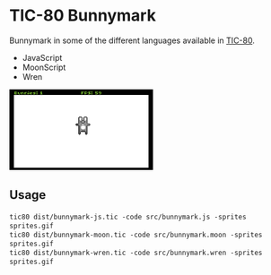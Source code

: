# TIC-80 Bunnymark

Bunnymark in some of the different languages available in [TIC-80](https://tic.compouter).

- JavaScript
- MoonScript
- Wren

![Screen capture](screen.gif)

## Usage

```
tic80 dist/bunnymark-js.tic -code src/bunnymark.js -sprites sprites.gif
tic80 dist/bunnymark-moon.tic -code src/bunnymark.moon -sprites sprites.gif
tic80 dist/bunnymark-wren.tic -code src/bunnymark.wren -sprites sprites.gif
```
